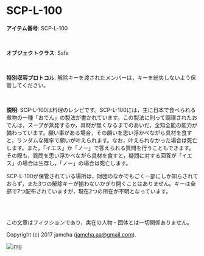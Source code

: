 # SCP-L-100

**アイテム番号**: SCP-L-100  

<br>  

**オブジェクトクラス**: Safe  

<br>  

**特別収容プロトコル**: 解除キーを渡されたメンバーは，キーを紛失しないよう保管してください。  

<br>  

**説明**: SCP-L-100は料理のレシピです。SCP-L-100には，主に日本で食べられる煮物の一種「おでん」の製法が書かれています。この製法に則って調理されたおでんは，スープが蒸発するか，具材が無くなるまでのあいだ，全知全能の能力が備わっています。願い事がある場合，その願いを思い浮かべながら具材を食すと，ランダムな確率で願いが叶えられます。なお，叶えられなかった場合は死亡します。また，「イエス」か「ノー」で答えられる質問を行うこともできます。その際も，質問を思い浮かべながら具材を食すと，疑問に対する回答が「イエス」の場合は生存し，「ノー」の場合は死亡します。  

SCP-L-100が保管されている場所は，財団のなかでもごく一部にしか知らされておらず，また3つの解除キーが揃わないかぎり開くことはありません。キーは全部で7つ配布されていますが，現在2つの所在が不明となっています。  

<br>  
<br>  

この文章はフィクションであり，実在の人物・団体とは一切関係ありません。  

Copyright (c) 2017 jamcha (jamcha.aa@gmail.com).  

[![img](http://i.creativecommons.org/l/by-sa/4.0/88x31.png)](http://creativecommons.org/licenses/by-sa/4.0/deed)